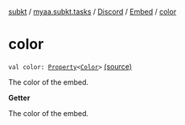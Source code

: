 [subkt](../../../index.md) / [myaa.subkt.tasks](../../index.md) / [Discord](../index.md) / [Embed](index.md) / [color](./color.md)

# color

`val color: `[`Property`](https://docs.gradle.org/current/javadoc/org/gradle/api/provider/Property.html)`<`[`Color`](https://docs.oracle.com/javase/9/docs/api/java/awt/Color.html)`>` [(source)](https://github.com/Myaamori/SubKt/blob/0.1.13/src/main/kotlin/myaa/subkt/tasks/discordtask.kt#L278)

The color of the embed.

**Getter**

The color of the embed.

